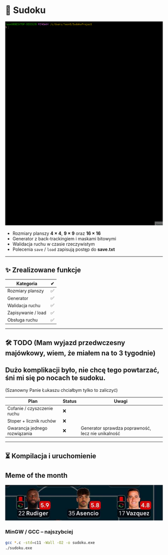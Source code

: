 # 🧩 Sudoku

![Podgląd gry](assets/AnimationSudoku.gif) <!-- ← ścieżka do gifa; jeśli masz inną, podmień -->


* Rozmiary planszy **4 × 4**, **9 × 9** oraz **16 × 16**  
* Generator z back-trackingiem i maskami bitowymi  
* Walidacja ruchu w czasie rzeczywistym  
* Polecenia `save` / `load` zapisują postęp do **save.txt**

---

## ✨ Zrealizowane funkcje

| Kategoria          | ✔ |
|--------------------|--- |
| Rozmiary planszy   | ✅ |
| Generator          | ✅ | 
| Walidacja ruchu    | ✅ | 
| Zapisywanie / load | ✅ | 
| Obsługa ruchu      | ✅ | 

---

## 🛠️ TODO (Mam wyjazd przedwczesny majówkowy, wiem, że miałem na to 3 tygodnie)
## Dużo komplikacji było, nie chcę tego powtarzać, śni mi się po nocach te sudoku.
(Szanowny Panie Łukaszu chciałbym tylko to zaliczyć)

| Plan                             | Status | Uwagi                                               |
|----------------------------------|--------|-----------------------------------------------------|
| Cofanie / czyszczenie ruchu      | ❌     |                                                     |
| Stoper + licznik ruchów          | ❌     |                                                     |
| Gwarancja jednego rozwiązania    | ❌     | Generator sprawdza poprawność, lecz nie unikalność  |

---

## ⏳ Kompilacja i uruchomienie

## Meme of the month
![Meme](assets/Meme.jpg)
### MinGW / GCC – najszybciej

```bash
gcc *.c -std=c11 -Wall -O2 -o sudoku.exe
./sudoku.exe

